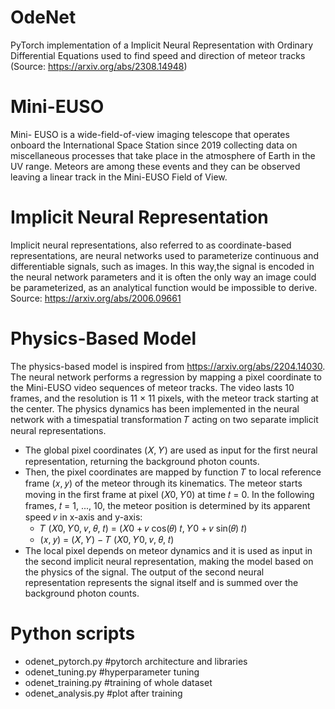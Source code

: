 # OdeNet
PyTorch implementation of a Implicit Neural Representation with Ordinary Differential Equations used to find speed and direction of meteor tracks (Source: https://arxiv.org/abs/2308.14948)

# Mini-EUSO
Mini- EUSO is a wide-field-of-view imaging telescope that operates onboard the International Space Station since 2019 collecting data on miscellaneous processes that take place in the atmosphere of Earth in the UV range. Meteors are among these events and they can be observed leaving a linear track in the Mini-EUSO Field of View. 

# Implicit Neural Representation 
Implicit neural representations, also referred to as coordinate-based representations, are neural networks used to parameterize continuous and differentiable signals, such as images. In this way,the signal is encoded in the neural network parameters and it is often the only way an image could be parameterized, as an analytical function would be impossible to derive. Source: https://arxiv.org/abs/2006.09661

# Physics-Based Model
The physics-based model is inspired from https://arxiv.org/abs/2204.14030. 
The neural network performs a regression by mapping a pixel coordinate to the Mini-EUSO video sequences of meteor tracks. The video lasts 10 frames, and the resolution is 11 × 11 pixels, with the meteor track starting at the center. 
The physics dynamics has been implemented in the neural network with a timespatial transformation 𝑇 acting on two separate implicit neural representations. 
- The global pixel coordinates (𝑋, 𝑌) are used as input for the first neural representation, returning the background photon counts.
- Then, the pixel coordinates are mapped by function 𝑇 to local reference frame (𝑥, 𝑦) of the meteor through its kinematics. The meteor starts moving in the first frame at pixel (𝑋0, 𝑌0) at time 𝑡 = 0. In the following frames, 𝑡 = 1, ..., 10, the meteor position is determined by its apparent speed 𝑣 in x-axis and y-axis: 
  - 𝑇 (𝑋0, 𝑌0, 𝑣, 𝜃, 𝑡) = (𝑋0 + 𝑣 cos(𝜃) 𝑡, 𝑌0 + 𝑣 sin(𝜃) 𝑡)
  - (𝑥, 𝑦) = (𝑋, 𝑌) − 𝑇 (𝑋0, 𝑌0, 𝑣, 𝜃, 𝑡)
- The local pixel depends on meteor dynamics and it is used as input in the second implicit neural representation, making the model based on the physics of the signal. The output of the second neural representation represents the signal itself and is summed over the background photon counts. 

# Python scripts
- odenet_pytorch.py #pytorch architecture and libraries
- odenet_tuning.py #hyperparameter tuning
- odenet_training.py #training of whole dataset
- odenet_analysis.py #plot after training
